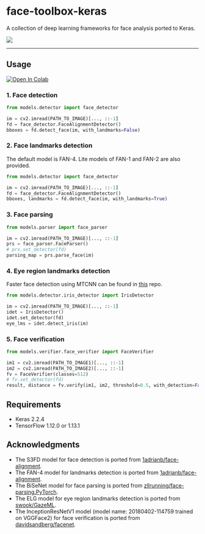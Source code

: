 # face-toolbox-keras

A collection of deep learning frameworks for face analysis ported to Keras. 

![](https://github.com/shaoanlu/face-toolbox-keras/raw/master/examples.jpg)

---
## Usage

 [![Open In Colab](https://colab.research.google.com/assets/colab-badge.svg)](https://colab.research.google.com/github/shaoanlu/face-toolbox-keras/blob/master/demo.ipynb)

### 1. Face detection
```python
from models.detector import face_detector

im = cv2.imread(PATH_TO_IMAGE)[..., ::-1]
fd = face_detector.FaceAlignmentDetector()
bboxes = fd.detect_face(im, with_landmarks=False)
```

### 2. Face landmarks detection

The default model is FAN-4. Lite models of FAN-1 and FAN-2 are also provided.

```python
from models.detector import face_detector

im = cv2.imread(PATH_TO_IMAGE)[..., ::-1]
fd = face_detector.FaceAlignmentDetector()
bboxes, landmarks = fd.detect_face(im, with_landmarks=True)
```

### 3. Face parsing
```python
from models.parser import face_parser

im = cv2.imread(PATH_TO_IMAGE)[..., ::-1]
prs = face_parser.FaceParser()
# prs.set_detector(fd)
parsing_map = prs.parse_face(im)
```

### 4. Eye region landmarks detection

Faster face detection using MTCNN can be found in [this](https://github.com/shaoanlu/GazeML-keras) repo.

```python
from models.detector.iris_detector import IrisDetector

im = cv2.imread(PATH_TO_IMAGE)[..., ::-1]
idet = IrisDetector()
idet.set_detector(fd)
eye_lms = idet.detect_iris(im)
```

### 5. Face verification
```python
from models.verifier.face_verifier import FaceVerifier

im1 = cv2.imread(PATH_TO_IMAGE1)[..., ::-1]
im2 = cv2.imread(PATH_TO_IMAGE2)[..., ::-1]
fv = FaceVerifier(classes=512)
# fv.set_detector(fd)
result, distance = fv.verify(im1, im2, threshold=0.5, with_detection=False, return_distance=True)
```

## Requirements
- Keras 2.2.4
- TensorFlow 1.12.0 or 1.13.1

## Acknowledgments
- The S3FD model for face detection is ported from [1adrianb/face-alignment](https://github.com/1adrianb/face-alignment).
- The FAN-4 model for landmarks detection is ported from [1adrianb/face-alignment](https://github.com/1adrianb/face-alignment).
- The BiSeNet model for face parsing is ported from [zllrunning/face-parsing.PyTorch](https://github.com/zllrunning/face-parsing.PyTorch).
- The ELG model for eye region landmarks detection is ported from [swook/GazeML](https://github.com/swook/GazeML). 
- The InceptionResNetV1 model (model name: 20180402-114759 trained on VGGFace2) for face verification is ported from [davidsandberg/facenet](https://github.com/davidsandberg/facenet).
